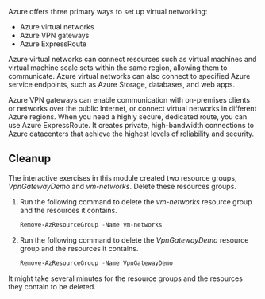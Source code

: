 Azure offers three primary ways to set up virtual networking:

- Azure virtual networks
- Azure VPN gateways
- Azure ExpressRoute

Azure virtual networks can connect resources such as virtual machines and virtual machine scale sets within the same region, allowing them to communicate. Azure virtual networks can also connect to specified Azure service endpoints, such as Azure Storage, databases, and web apps.

Azure VPN gateways can enable communication with on-premises clients or networks over the public Internet, or connect virtual networks in different Azure regions. When you need a highly secure, dedicated route, you can use Azure ExpressRoute. It creates private, high-bandwidth connections to Azure datacenters that achieve the highest levels of reliability and security.

## Cleanup

The interactive exercises in this module created two resource groups, *VpnGatewayDemo* and *vm-networks*. Delete these resources groups.

1. Run the following command to delete the *vm-networks* resource group and the resources it contains.

   ```PowerShell
   Remove-AzResourceGroup -Name vm-networks
   ```

1. Run the following command to delete the *VpnGatewayDemo* resource group and the resources it contains.

   ```PowerShell
   Remove-AzResourceGroup -Name VpnGatewayDemo
   ```

It might take several minutes for the resource groups and the resources they contain to be deleted.
